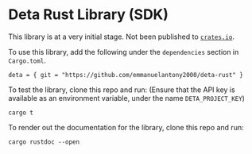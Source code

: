 # Deta Rust Library (SDK)

This library is at a very initial stage. Not been published to [`crates.io`](https://crates.io).

To use this library, add the following under the `dependencies` section in `Cargo.toml`.

```
deta = { git = "https://github.com/emmanuelantony2000/deta-rust" }
```

To test the library, clone this repo and run: (Ensure that the API key is available as an environment variable, under the name `DETA_PROJECT_KEY`)

```
cargo t
```

To render out the documentation for the library, clone this repo and run:

```
cargo rustdoc --open
```